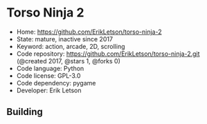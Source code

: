 # Torso Ninja 2

- Home: https://github.com/ErikLetson/torso-ninja-2
- State: mature, inactive since 2017
- Keyword: action, arcade, 2D, scrolling
- Code repository: https://github.com/ErikLetson/torso-ninja-2.git (@created 2017, @stars 1, @forks 0)
- Code language: Python
- Code license: GPL-3.0
- Code dependency: pygame
- Developer: Erik Letson

## Building
